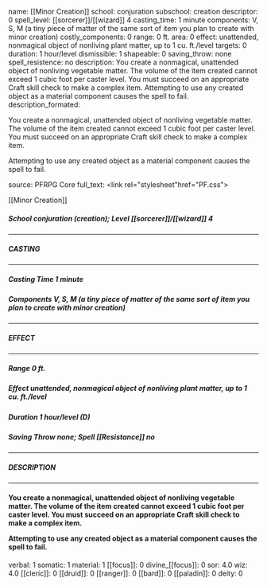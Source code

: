 name: [[Minor Creation]]
school: conjuration
subschool: creation
descriptor: 0
spell_level: [[sorcerer]]/[[wizard]] 4
casting_time: 1 minute
components: V, S, M (a tiny piece of matter of the same sort of item you plan to create with minor creation)
costly_components: 0
range: 0 ft.
area: 0
effect: unattended, nonmagical object of nonliving plant matter, up to 1 cu. ft./level
targets: 0
duration: 1 hour/level
dismissible: 1
shapeable: 0
saving_throw: none
spell_resistence: no
description: You create a nonmagical, unattended object of nonliving vegetable matter. The volume of the item created cannot exceed 1 cubic foot per caster level. You must succeed on an appropriate Craft skill check to make a complex item.  Attempting to use any created object as a material component causes the spell to fail.
description_formated: <p>You create a nonmagical, unattended object of nonliving vegetable matter. The volume of the item created cannot exceed 1 cubic foot per caster level. You must succeed on an appropriate Craft skill check to make a complex item.</p><p>Attempting to use any created object as a material component causes the spell to fail.</p>
source: PFRPG Core
full_text: <link rel="stylesheet"href="PF.css"><div class="heading"><p class="alignleft">[[Minor Creation]]</p><div style="clear: both;"></div></div><div><h5><b>School </b>conjuration (creation); <b>Level </b>[[sorcerer]]/[[wizard]] 4</h5></div><hr/><div><h5><b>CASTING</b></h5></div><hr/><div><h5><b>Casting Time </b>1 minute</h5><h5><b>Components </b>V, S, M (a tiny piece of matter of the same sort of item you plan to create with minor creation)</h5></div><hr/><div><h5><b>EFFECT</b></h5></div><hr/><div><h5><b>Range </b>0 ft.</h5><h5><b>Effect </b>unattended, nonmagical object of nonliving plant matter, up to 1 cu. ft./level</h5><h5><b>Duration </b>1 hour/level (D)</h5><h5><b>Saving Throw </b>none; <b>Spell [[Resistance]] </b>no</h5></div><hr/><div><h5><b>DESCRIPTION</b></h5></div><hr/><div><h4><p>You create a nonmagical, unattended object of nonliving vegetable matter. The volume of the item created cannot exceed 1 cubic foot per caster level. You must succeed on an appropriate Craft skill check to make a complex item.</p><p>Attempting to use any created object as a material component causes the spell to fail.</p></h4></div>
verbal: 1
somatic: 1
material: 1
[[focus]]: 0
divine_[[focus]]: 0
sor: 4.0
wiz: 4.0
[[cleric]]: 0
[[druid]]: 0
[[ranger]]: 0
[[bard]]: 0
[[paladin]]: 0
deity: 0
